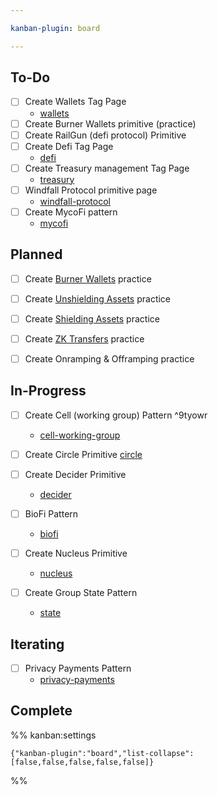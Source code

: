 ```yaml
---

kanban-plugin: board

---
```


## To-Do

- [ ] Create Wallets Tag Page
	- [wallets](tags/wallets.md)
- [ ] Create Burner Wallets primitive (practice)
- [ ] Create RailGun (defi protocol) Primitive
- [ ] Create Defi Tag Page
	- [defi](tags/defi.md)
- [ ] Create Treasury management Tag Page
	- [treasury](tags/treasury.md)
- [ ] Windfall Protocol primitive page
	- [windfall-protocol](artifacts/primitives/windfall-protocol.md)
- [ ] Create MycoFi pattern
	- [mycofi](tags/mycofi.md)


## Planned

- [ ] Create [Burner Wallets](notes/rpp/working-docs/burner-wallets.md) practice
- [ ] Create [Unshielding Assets](notes/rpp/working-docs/unshielding-assets.md) practice
- [ ] Create [Shielding Assets](notes/rpp/working-docs/shielding-assets.md) practice
- [ ] Create [ZK Transfers](notes/rpp/working-docs/zero-knowledge-transfers.md) practice
- [ ] Create Onramping & Offramping practice


## In-Progress

- [ ] Create Cell (working group) Pattern ^9tyowr
	- [cell-working-group](notes/rpp/working-docs/cell-working-group.md)
- [ ] Create Circle Primitive [circle](notes/rpp/working-docs/circle.md)
- [ ] Create Decider Primitive 
	- [decider](notes/rpp/working-docs/decider.md)
- [ ] BioFi Pattern
	
	- [biofi](artifacts/patterns/biofi.md)
- [ ] Create Nucleus Primitive
	- [nucleus](notes/rpp/working-docs/nucleus.md)
- [ ] Create Group State Pattern
	- [state](notes/rpp/working-docs/state.md)


## Iterating

- [ ] Privacy Payments Pattern
	- [privacy-payments](artifacts/patterns/privacy-payments.md)


## Complete





%% kanban:settings
```
{"kanban-plugin":"board","list-collapse":[false,false,false,false,false]}
```
%%